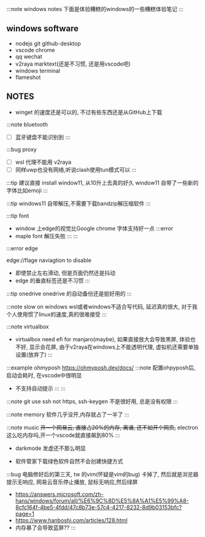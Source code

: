 :::note windows notes
下面是体验糟糕的windows的一些糟糕体验笔记
:::

## windows software

* nodejs  git github-desktop
* vscode chrome
* qq wechat 
* v2raya marktext(还是不习惯, 还是用vscode吧)  
* windows terminal
* flameshot

## NOTES

* winget 的速度还是可以的, 不过有些东西还是从GitHub上下载

:::note bluetooth
- [ ] 蓝牙键盘不能识别到
:::

:::bug proxy
- [ ] wsl 代理不能用 v2raya
- [ ] 同样uwp也没有网络,听说clash使用tun模式可以
:::

:::tip
建议直接 install window11, 从10升上去真的好久
window11 自带了一些新的字体比如emoji
:::

:::tip
windows11 自带解压,不需要下载bandzip解压缩软件
:::

:::tip font
* window 上edge的视觉比Google chrome 字体支持好一点
:::error
* maple font 解压失败
:::
:::

:::error edge

edge://flage naviagtion to disable

* 即使禁止左右滑动, 但是页面仍然还是抖动
* edge 的垂直标签还是不习惯
:::

:::tip onedrive
onedrive 的自动备份还是挺好用的
:::

:::note slow on windows
wsl或者windows不适合写代码, 延迟真的很大, 对于我个人使用惯了linux的速度,真的很难接受
::: 

:::note virtualbox
* virtualbox need efi for manjaro(maybe), 如果直接放大会导致黑屏, 体验也不好, 显示会花屏, 由于v2raya在windows上不能透明代理, 虚拟机还需要单独设置(放弃了)
:::

:::example ohmyposh
https://ohmyposh.dev/docs/
:::note
配置ohpyposh后, 启动会耗时, 在vscode中很明显
* 不支持自动提示
:::
:::

:::note git
use ssh not https,  ssh-keygen 不是很好用, 总是没有权限
:::

:::note memory
软件几乎没开,内存就占了一半了
:::

:::note music 
~~开一个网易云, 直接占20%的内存, 离谱, 还不如开个网页,~~ electron这么吃内存吗,开一个vscode就直接飙到80%
:::

* darkmode 发虚还不那么明显


* 软件管家下载绿色软件自然不会创建快捷方式

:::bug
电脑修好后的第三天, tw 的vim(怀疑是vim的bug) 卡掉了, 然后就是浏览器提示无响应, 网易云音乐停止播放, 鼠标无响应,然后绿屏
* https://answers.microsoft.com/zh-hans/windows/forum/all/%E6%9C%8D%E5%8A%A1%E5%99%A8-8cfc164f-4be5-4fdd/47c8b73e-57c4-4217-8232-8d9b03153bfc?page=1
* https://www.hanboshi.com/articles/128.html
* 内存暴了会导致蓝屏?? 
:::